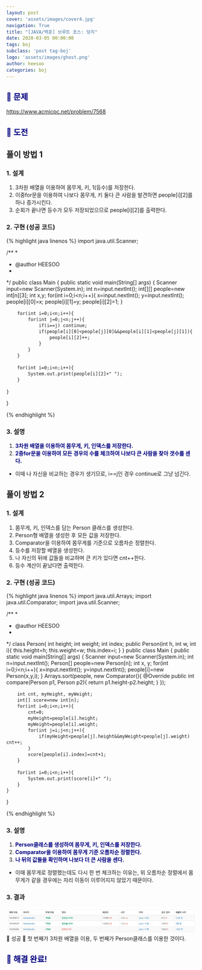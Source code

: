 ```yaml
---
layout: post
cover: 'assets/images/cover4.jpg'
navigation: True
title: "[JAVA/백준] 브루트 포스: 덩치"
date: 2020-03-05 00:00:00
tags: boj
subclass: 'post tag-boj'
logo: 'assets/images/ghost.png'
author: heesoo
categories: boj
---
```

## <span style="color:navy">👀 문제</span>
<https://www.acmicpc.net/problem/7568>

## <span style="color:navy">👊 도전</span>

## 풀이 방법 1

### 1. 설계
1. 3차원 배열을 이용하여 몸무게, 키, 1(등수)를 저장한다.
2. 이중for문을 이용하여 나보다 몸무게, 키 둘다 큰 사람을 발견하면 people[i][2]를 하나 증가시킨다.
3. 순회가 끝나면 등수가 모두 저장되었으므로 people[i][2]를 출력한다.

### 2. 구현 (성공 코드)
{% highlight java linenos %}
import java.util.Scanner;

/**
 * 
 * @author HEESOO
 *
 */
public class Main {
	public static void main(String[] args) {
		Scanner input=new Scanner(System.in);
		int n=input.nextInt();
		int[][] people=new int[n][3];
		int x,y;
		for(int i=0;i<n;i++){
			x=input.nextInt();
			y=input.nextInt();
			people[i][0]=x;
			people[i][1]=y;
			people[i][2]=1;
		}
		
		for(int i=0;i<n;i++){
			for(int j=0;j<n;j++){
				if(i==j) continue;
				if(people[i][0]<people[j][0]&&people[i][1]<people[j][1]){
					people[i][2]++;
				}
			}
		}
		
		for(int i=0;i<n;i++){
			System.out.print(people[i][2]+" ");
		}
		
	}
	
}

 {% endhighlight %}

### 3. 설명
1. **<span style="color:navy">3차원 배열을 이용하여 몸무게, 키, 인덱스를 저장한다.</span>**
2. **<span style="color:navy">2중for문을 이용하여 모든 경우의 수를 체크하여 나보다 큰 사람을 찾아 갯수를 센다.</span>**
- 이때 나 자신을 비교하는 경우가 생기므로, i==j인 경우 continue로 그냥 넘긴다.

## 풀이 방법 2

### 1. 설계
1. 몸무게, 키, 인덱스를 담는 Person 클래스를 생성한다.
2. Person형 배열을 생성한 후 모든 값을 저장한다.
3. Comparator을 이용하여 몸무게를 기준으로 오름차순 정렬한다.
4. 등수를 저장할 배열을 생성한다.
5. 나 자신의 뒤에 값들을 비교하며 큰 키가 있다면 cnt++한다.
6. 등수 계산이 끝났다면 출력한다.

### 2. 구현 (성공 코드)
{% highlight java linenos %}
import java.util.Arrays;
import java.util.Comparator;
import java.util.Scanner;

/**
 * 
 * @author HEESOO
 *
 */
class Person{
	int height;
	int weight;
	int index;
	public Person(int h, int w, int i){
		this.height=h;
		this.weight=w;
		this.index=i;
	}
}
public class Main {
	public static void main(String[] args) {
		Scanner input=new Scanner(System.in);
		int n=input.nextInt();
		Person[] people=new Person[n];
		int x, y;
		for(int i=0;i<n;i++){
			x=input.nextInt();
			y=input.nextInt();
			people[i]=new Person(x,y,i);
		}
		Arrays.sort(people, new Comparator<Person>(){
			@Override
			public int compare(Person p1, Person p2){
				return p1.height-p2.height;
			}
		});
		
		int cnt, myHeight, myWeight;
		int[] score=new int[n];
		for(int i=0;i<n;i++){
			cnt=0;
			myHeight=people[i].height;
			myWeight=people[i].weight;
			for(int j=i;j<n;j++){
				if(myHeight<people[j].height&&myWeight<people[j].weight) cnt++;
			}
			score[people[i].index]=cnt+1;
		}
		
		for(int i=0;i<n;i++){
			System.out.print(score[i]+" ");
		}
	}
	
}

 {% endhighlight %}

### 3. 설명
1. **<span style="color:navy">Person클래스를 생성하여 몸무게, 키, 인덱스를 저장한다.</span>**
2. **<span style="color:navy">Comparator을 이용하여 몸무게 기준 오름차순 정렬한다.</span>**
3. **<span style="color:navy">나 뒤의 값들을 확인하며 나보다 더 큰 사람을 센다.</span>**
- 이때 몸무게로 정렬했는데도 다시 한 번 체크하는 이유는, 위 오름차순 정렬에서 몸무게가 같을 경우에는 자리 이동이 이루어지지 않았기 때문이다.

### 3. 결과
![실행결과](./assets/images/200305_3.PNG)
🤟 성공 🤟
첫 번째가 3차원 배열을 이용, 두 번째가 Person클래스를 이용한 것이다.

## <span style="color:navy">👏 해결 완료!</span>

